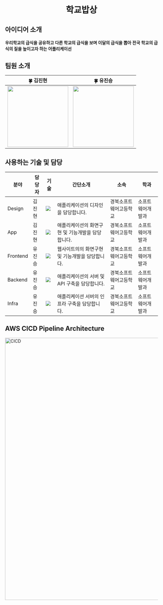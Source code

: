 <div align="center">
  <h1>학교밥상</h1>
</div>

## 아이디어 소개
<h4>우리학교의 급식을 공유하고 다른 학교의 급식을 보며 이달의 급식을 뽑아 전국 학교의 급식의 질을 높이고자 하는 어플리케이선</h4>

## 팀원 소개
<table align=center>
    <thead>
        <tr>
            <th style="text-align:center;" >🍀 김진현</th>
            <th style="text-align:center;" >🍀 유진승</th>
        </tr>
    </thead>
    <tbody>
      <tr>
        <td><img width="200" src="https://avatars.githubusercontent.com/u/133763659?v=4"/></td>
        <td><img width="200" src="https://avatars.githubusercontent.com/u/127307160?v=4"/></td>
      </tr>
    </tbody>
</table>

## 사용하는 기술 및 담당

| 분야 | 담당자 | 기술 | 간단소개 | 소속 | 학과 |
| ------------- | ---------------------- | -------------------------- | ----------------------- | ----------------------------  | -------------- | 
| Design  | 김진현 | <img src="https://img.shields.io/badge/figma-F24E1E?style=flat-square&logo=figma&logoColor=white"/>| 애플리케이션의 디자인을 담당합니다. | 경북소프트웨어고등학교 | 소프트웨어개발과 |
| App  | 김진현 | <img src="https://img.shields.io/badge/Flutter-61DAFB?style=flat-square&logo=Flutter&logoColor=white"/>| 애플리케이션의 화면구현 및 기능개발을 담당합니다. | 경북소프트웨어고등학교 | 소프트웨어개발과 |
| Frontend | 유진승 | <img src="https://img.shields.io/badge/React-61DAFB?style=flat-square&logo=React&logoColor=white"/>| 웹사이트의의 화면구현 및 기능개발을 담당합니다. | 경북소프트웨어고등학교 | 소프트웨어개발과 |
| Backend | 유진승 | <img src="https://img.shields.io/badge/NestJS-E0234E?style=flat-square&logo=NestJS&logoColor=white"/>| 애플리케이션의 서버 및 API 구축을 담당합니다. | 경북소프트웨어고등학교 | 소프트웨어개발과 |
| Infra | 유진승 | <img src="https://img.shields.io/badge/AWS-000000?style=flat-square&logo=amazonwebservices&logoColor=white"/>| 애플리케이션 서버의 인프라 구축을 담당합니다. | 경북소프트웨어고등학교 | 소프트웨어개발과 |

## AWS CICD Pipeline Architecture
<img width="861" alt="CICD" src="https://github.com/user-attachments/assets/7920c01b-ccb2-4e06-9b81-cabc6d6dddff">
